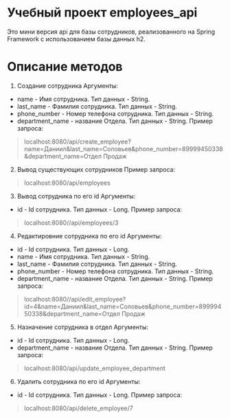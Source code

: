 # Учебный проект employees_api 
Это мини версия api для базы сотрудников, реализованного на Spring Framework с использованием базы данных h2.

# Описание методов 
1) Создание сотрудника
Аргументы:
* name - Имя сотрудника. Тип данных - String.
* last_name - Фамилия сотрудника. Тип данных - String.
* phone_number - Номер телефона сотрудника. Тип данных - String.
* department_name - название Отдела. Тип данных - String.
Пример запроса:
> localhost:8080/api/create_employee?name=Даниил&last_name=Соловьев&phone_number=89999450338&department_name=Отдел Продаж
2) Вывод существующих сотрудников
Пример запроса:
> localhost:8080/api/employees
3) Вывод сотрудника по его id
Аргументы:
* id - Id сотрудника. Тип данных - Long.
Пример запроса:
> localhost:8080//api/employees/3
4) Редактировние сотрудника по его id
Аргументы:
* id - Id сотрудника. Тип данных - Long.
* name - Имя сотрудника. Тип данных - String.
* last_name - Фамилия сотрудника. Тип данных - String.
* phone_number - Номер телефона сотрудника. Тип данных - String.
* department_name - название Отдела. Тип данных - String.
Пример запроса:
> localhost:8080//api/edit_employee?id=4&name=Даниил&last_name=Соловьев&phone_number=89999450338&department_name=Отдел Продаж
5) Назначение сотрудника в отдел
Аргументы:
* id - Id сотрудника. Тип данных - Long.
* department_name - название Отдела. Тип данных - String.
Пример запроса:
> localhost:8080/api/update_employee_department
6) Удалить сотрудника по его id
Аргументы:
* id - Id сотрудника. Тип данных - Long.
Пример запроса:
> localhost:8080/api/delete_employee/7